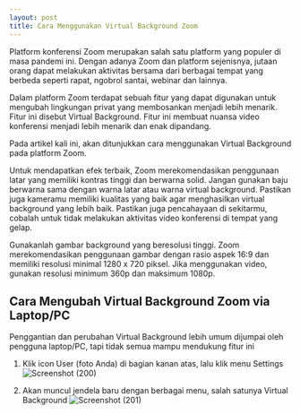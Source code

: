 ```yaml
---
layout: post
title: Cara Menggunakan Virtual Background Zoom
---
```


Platform konferensi Zoom merupakan salah satu platform yang populer di masa pandemi ini. Dengan adanya Zoom dan platform sejenisnya, jutaan orang dapat melakukan aktivitas bersama dari berbagai tempat yang berbeda seperti rapat, ngobrol santai, webinar dan lainnya.

Dalam platform Zoom terdapat sebuah fitur yang dapat digunakan untuk mengubah lingkungan privat yang membosankan menjadi lebih menarik. Fitur ini disebut Virtual Background. Fitur ini membuat nuansa video konferensi menjadi lebih menarik dan enak dipandang.

Pada artikel kali ini, akan ditunjukkan cara menggunakan Virtual Background pada platform Zoom.

Untuk mendapatkan efek terbaik, Zoom merekomendasikan penggunaan latar yang memiliki kontras tinggi dan berwarna solid. Jangan gunakan baju berwarna sama dengan warna latar atau warna virtual background. Pastikan juga kameramu memiliki kualitas yang baik agar menghasilkan virtual background yang lebih baik. Pastikan juga pencahayaan di sekitarmu, cobalah untuk tidak melakukan aktivitas video konferensi di tempat yang gelap.

Gunakanlah gambar background yang beresolusi tinggi. Zoom merekomendasikan penggunaan gambar dengan rasio aspek 16:9 dan memiliki resolusi minimal 1280 x 720 piksel. Jika menggunakan video, gunakan resolusi minimum 360p dan maksimum 1080p.

## Cara Mengubah Virtual Background Zoom via Laptop/PC

Penggantian dan perubahan Virtual Background lebih umum dijumpai oleh pengguna laptop/PC, tapi tidak semua mampu mendukung fitur ini

1. Klik icon User (foto Anda) di bagian kanan atas, lalu klik menu Settings
![Screenshot (200)](https://user-images.githubusercontent.com/60083946/92637031-83816180-f302-11ea-8b58-7bc67cc6aad7.png)

2. Akan muncul jendela baru dengan berbagai menu, salah satunya Virtual Background
![Screenshot (201)](https://user-images.githubusercontent.com/60083946/92637739-7749d400-f303-11ea-92ca-c125b9bf5f11.png)

